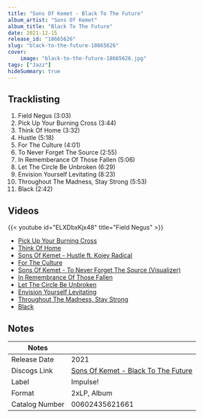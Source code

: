 ```yaml
---
title: "Sons Of Kemet - Black To The Future"
album_artist: "Sons Of Kemet"
album_title: "Black To The Future"
date: 2021-12-15
release_id: "18665626"
slug: "black-to-the-future-18665626"
cover:
    image: "black-to-the-future-18665626.jpg"
tags: ["Jazz"]
hideSummary: true
---
```


## Tracklisting
1. Field Negus (3:03)
2. Pick Up Your Burning Cross (3:44)
3. Think Of Home (3:32)
4. Hustle (5:18)
5. For The Culture (4:01)
6. To Never Forget The Source (2:55)
7. In Rememberance Of Those Fallen (5:06)
8. Let The Circle Be Unbroken (6:29)
9. Envision Yourself Levitating (8:23)
10. Throughout The Madness, Stay Strong (5:53)
11. Black (2:42)

## Videos
{{< youtube id="ELXDbxKjx48" title="Field Negus" >}}
- [Pick Up Your Burning Cross](https://www.youtube.com/watch?v=IpK1a1RqfFA)
- [Think Of Home](https://www.youtube.com/watch?v=A5_-BEVYZ9Y)
- [Sons Of Kemet - Hustle ft. Kojey Radical](https://www.youtube.com/watch?v=EDepEUnJwpY)
- [For The Culture](https://www.youtube.com/watch?v=8T5SGoQnMg4)
- [Sons Of Kemet - To Never Forget The Source (Visualizer)](https://www.youtube.com/watch?v=pZUbNXhnSm4)
- [In Remembrance Of Those Fallen](https://www.youtube.com/watch?v=Emeclwix8Ig)
- [Let The Circle Be Unbroken](https://www.youtube.com/watch?v=-hjxrchhT5c)
- [Envision Yourself Levitating](https://www.youtube.com/watch?v=1B8rN291JwA)
- [Throughout The Madness, Stay Strong](https://www.youtube.com/watch?v=fH4baTgOALo)
- [Black](https://www.youtube.com/watch?v=d6CADUV0QB0)

## Notes

| Notes          |             |
| ---------------| ----------- |
| Release Date   | 2021 |
| Discogs Link   | [Sons Of Kemet - Black To The Future](https://www.discogs.com/release/18665626) |
| Label          | Impulse! |
| Format         | 2xLP, Album |
| Catalog Number | 00602435621661 |

